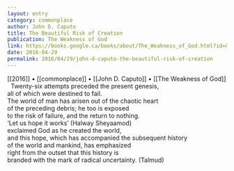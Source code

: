 ```yaml
---
layout: entry
category: commonplace
author: John D. Caputo
title: The Beautiful Risk of Creation
publication: The Weakness of God
link: https://books.google.ca/books/about/The_Weakness_of_God.html?id=8t4cl5rgDb8C
date: 2016-04-29
permalink: 2016/04/29/john-d-caputo-the-beautiful-risk-of-creation
---
```


[[2016]] • [[commonplace]] • [[John D. Caputo]] • [[The Weakness of God]]
 
Twenty-six attempts preceded the present genesis,
<br>all of which were destined to fail.
<br>The world of man has arisen out of the chaotic heart
<br>of the preceding debris; he too is exposed
<br>to the risk of failure, and the return to nothing.
<br>‘Let us hope it works’ (Halway Sheyaamod)
<br>exclaimed God as he created the world,
<br>and this hope, which has accompanied the subsequent history
<br>of the world and mankind, has emphasized 
<br>right from the outset that this history is 
<br>branded with the mark of radical uncertainty. (Talmud)